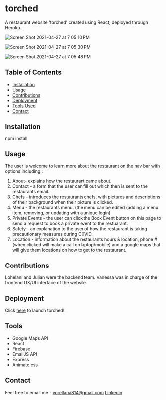 # torched

A restaurant website 'torched' created using React, deployed through Heroku.

![Screen Shot 2021-04-27 at 7 05 10 PM](https://user-images.githubusercontent.com/67250231/116323297-b2fab680-a78b-11eb-802e-ea969da53db0.png)

![Screen Shot 2021-04-27 at 7 05 30 PM](https://user-images.githubusercontent.com/67250231/116323306-b5f5a700-a78b-11eb-8e71-55f9075faa5b.png)

![Screen Shot 2021-04-27 at 7 05 48 PM](https://user-images.githubusercontent.com/67250231/116323309-b8f09780-a78b-11eb-97bb-114815c48acb.png)

## Table of Contents
* [Installation](#installation)
* [Usage](#usage)
* [Contributions](#contributions)
* [Deployment](#deployment)
* [Tools Used](#tools)
* [Contact](#contact)

## Installation

npm install 

## Usage

The user is welcome to learn more about the restaurant on the nav bar with options including :
1. About- explains how the restaurant came about.
2. Contact - a form that the user can fill out which then is sent to the restaurants email.
3. Chefs - introduces the restaurants chefs, with pictures and descriptions of their background when their picture is clicked.
4. Menu - the restaurants menu. (the menu can be edited (adding a menu item, removing, or updating with a unique login)
5. Private Events - the user can click the Book Event button on this page to send a request to book a private event to the restuarant.
6. Safety - an explanation to the user of how the restaurant is taking precautionary measures during COVID.
7. Location - information about the restaurants hours & location, phone # (when clicked will make a call on laptop/mobile) and a google maps that will give them locations on how to get to the restaurant.

## Contributions

Lohelani and Julian were the backend team. Vanessa was in charge of the frontend UX/UI interface of the website.

## Deployment

Click [here](https://torchedrest007.herokuapp.com/) to launch torched!

## Tools

* Google Maps API
* React
* Firebase
* EmailJS API
* Express
* Animate.css

## Contact 

Feel free to email me - vorellana814@gmail.com
[Linkedin](https://www.linkedin.com/in/vanessa-orellana-36769986/)




